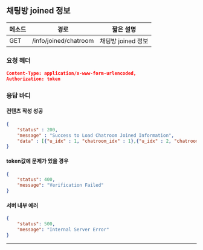 ## 채팅방 joined 정보

| 메소드 | 경로                  | 짧은 설명          |
| ------ | --------------------- | ------------------ |
| GET    | /info/joined/chatroom | 채팅방 joined 정보 |

### 요청 헤더

```json
Content-Type: application/x-www-form-urlencoded,
Authorization: token
```

### 응답 바디

#### 컨텐츠 작성 성공

```json
{
    "status" : 200,
	"message" : "Success to Load Chatroom Joined Information",
  	"data" : [{"u_idx" : 1, "chatroom_idx" : 1},{"u_idx" : 2, "chatroom_idx" : 1},{},{}]
}
```

#### token값에 문제가 있을 경우

```json
{
    "status": 400,
    "message": "Verification Failed"
}
```

#### 서버 내부 에러

```json
{
    "status": 500,
    "message": "Internal Server Error"
}
```
------